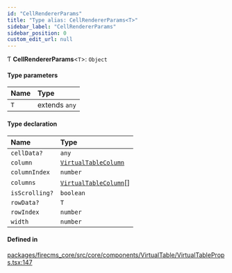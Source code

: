 ```yaml
---
id: "CellRendererParams"
title: "Type alias: CellRendererParams<T>"
sidebar_label: "CellRendererParams"
sidebar_position: 0
custom_edit_url: null
---
```


Ƭ **CellRendererParams**\<`T`\>: `Object`

#### Type parameters

| Name | Type |
| :------ | :------ |
| `T` | extends `any` |

#### Type declaration

| Name | Type |
| :------ | :------ |
| `cellData?` | `any` |
| `column` | [`VirtualTableColumn`](../interfaces/VirtualTableColumn.md) |
| `columnIndex` | `number` |
| `columns` | [`VirtualTableColumn`](../interfaces/VirtualTableColumn.md)[] |
| `isScrolling?` | `boolean` |
| `rowData?` | `T` |
| `rowIndex` | `number` |
| `width` | `number` |

#### Defined in

[packages/firecms_core/src/core/components/VirtualTable/VirtualTableProps.tsx:147](https://github.com/FireCMSco/firecms/blob/d45f3739/packages/firecms_core/src/core/components/VirtualTable/VirtualTableProps.tsx#L147)
